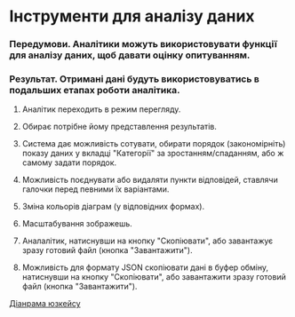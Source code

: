 # Інструменти для аналізу даних

### Передумови. Аналітики можуть використовувати функції для аналізу даних, щоб давати оцінку опитуванням.

### Результат. Отримані дані будуть використовуватись в подальших етапах роботи аналітика.

1. Аналітик переходить в режим перегляду.

2. Обирає потрібне йому представлення результатів.

3. Система дає можливість сотувати, обирати порядок (закономірніть) показу даних у вкладці "Категорії" за зростанням/спаданням, або ж самому задати порядок.

4. Можливість поєднувати або видаляти пункти відповідей, ставлячи галочки перед певними їх варіантами.

5. Зміна кольорів діаграм (у відповідних формах).

6. Масштабування зображешь.

7. Аналалітик, натиснувши на кнопку "Скопіювати", або завантажує зразу готовий файл (кнопка "Завантажити").

8. Можливість для формату JSON скопіювати дані в буфер обміну, натиснувши на кнопку "Скопіювати", або завантажити зразу готовий файл (кнопка "Завантажити").

[Діанрама юзкейсу](https://github.com/ip-85/System-Dynamics/blob/master/Doc/UMLDiagrams/scenarios/analyst/Diagrams/UC2%20-%20Analysis%20Tools.md)
